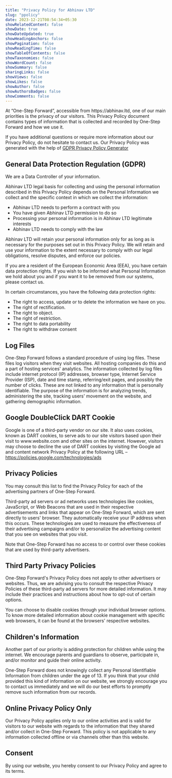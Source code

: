 ```yaml
---
title: "Privacy Policy for Abhinav LTD"
slug: "ppolicy"
date: 2023-12-21T08:54:34+05:30
showRelatedContent: false
showDate: true
showDateUpdated: true
showHeadingAnchors: false
showPagination: false
showReadingTime: false
showTableOfContents: false
showTaxonomies: false
showWordCount: false
showSummary: false
sharingLinks: false
showViews: false
showLikes: false
showAuthor: false
showAuthorsBadges: false
showComments: false
---
```


<p>At “One-Step Forward”, accessible from https://abhinav.ltd, one of our main priorities is the privacy of our 
visitors. This Privacy Policy document contains types of information that is collected and recorded by One-Step Forward and how we use it.</p>

<p>If you have additional questions or require more information about our Privacy Policy, do not hesitate to contact us. Our Privacy Policy was generated with the help of <a href="https://www.gdprprivacynotice.com/">GDPR Privacy Policy Generator</a></p>

<h2>General Data Protection Regulation (GDPR)</h2>
<p>We are a Data Controller of your information.</p>

<p>Abhinav LTD legal basis for collecting and using the personal information described in this Privacy Policy depends on the Personal Information we collect and the specific context in which we collect the information:</p>
<ul>
    <li>Abhinav LTD needs to perform a contract with you</li>
    <li>You have given Abhinav LTD permission to do so</li>
    <li>Processing your personal information is in Abhinav LTD legitimate interests</li>
    <li>Abhinav LTD needs to comply with the law</li>
</ul>
  
<p>Abhinav LTD will retain your personal information only for as long as is necessary for the purposes set out in this Privacy Policy. We will retain and use your information to the extent necessary to comply with our legal obligations, resolve disputes, and enforce our policies.</p>

<p>If you are a resident of the European Economic Area (EEA), you have certain data protection rights. If you wish to be informed what Personal Information we hold about you and if you want it to be removed from our systems, please contact us.</p>
<p>In certain circumstances, you have the following data protection rights:</p>
<ul>
    <li>The right to access, update or to delete the information we have on you.</li>
    <li>The right of rectification.</li> 
    <li>The right to object.</li>
    <li>The right of restriction.</li>
    <li>The right to data portability</li>
    <li>The right to withdraw consent</li>
</ul>

<h2>Log Files</h2>

<p>One-Step Forward follows a standard procedure of using log files. These files log visitors when they visit websites. All hosting companies do this and a part of hosting services' analytics. The information collected by log files include internet protocol (IP) addresses, browser type, Internet Service Provider (ISP), date and time stamp, referring/exit pages, and possibly the number of clicks. These are not linked to any information that is personally identifiable. The purpose of the information is for analyzing trends, administering the site, tracking users' movement on the website, and gathering demographic information.</p>


<h2>Google DoubleClick DART Cookie</h2>

<p>Google is one of a third-party vendor on our site. It also uses cookies, known as DART cookies, to serve ads to our site visitors based upon their visit to www.website.com and other sites on the internet. However, visitors may choose to decline the use of DART cookies by visiting the Google ad and content network Privacy Policy at the following URL – <a href="https://policies.google.com/technologies/ads">https://policies.google.com/technologies/ads</a></p>


<h2>Privacy Policies</h2>

<P>You may consult this list to find the Privacy Policy for each of the advertising partners of One-Step Forward.</p>

<p>Third-party ad servers or ad networks uses technologies like cookies, JavaScript, or Web Beacons that are used in their respective advertisements and links that appear on One-Step Forward, which are sent directly to users' browser. They automatically receive your IP address when this occurs. These technologies are used to measure the effectiveness of their advertising campaigns and/or to personalize the advertising content that you see on websites that you visit.</p>

<p>Note that One-Step Forward has no access to or control over these cookies that are used by third-party advertisers.</p>

<h2>Third Party Privacy Policies</h2>

<p>One-Step Forward's Privacy Policy does not apply to other advertisers or websites. Thus, we are advising you to consult the respective Privacy Policies of these third-party ad servers for more detailed information. It may include their practices and instructions about how to opt-out of certain options. </p>

<p>You can choose to disable cookies through your individual browser options. To know more detailed information about cookie management with specific web browsers, it can be found at the browsers' respective websites.</p>

<h2>Children's Information</h2>

<p>Another part of our priority is adding protection for children while using the internet. We encourage parents and guardians to observe, participate in, and/or monitor and guide their online activity.</p>

<p>One-Step Forward does not knowingly collect any Personal Identifiable Information from children under the age of 13. If you think that your child provided this kind of information on our website, we strongly encourage you to contact us immediately and we will do our best efforts to promptly remove such information from our records.</p>

<h2>Online Privacy Policy Only</h2>

<p>Our Privacy Policy applies only to our online activities and is valid for visitors to our website with regards to the information that they shared and/or collect in One-Step Forward. This policy is not applicable to any information collected offline or via channels other than this website.</p>

<h2>Consent</h2>

<p>By using our website, you hereby consent to our Privacy Policy and agree to its terms.</p>
